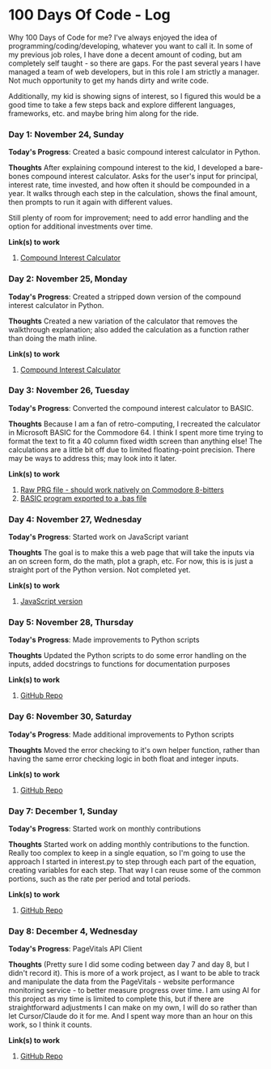 # 100 Days Of Code - Log

Why 100 Days of Code for me?
I've always enjoyed the idea of programming/coding/developing, whatever you want to call it. In some of my previous job roles, I have done a decent amount of coding, but am completely self taught - so there are gaps. For the past several years I have managed a team of web developers, but in this role I am strictly a manager. Not much opportunity to get my hands dirty and write code.  

Additionally, my kid is showing signs of interest, so I figured this would be a good time to take a few steps back and explore different languages, frameworks, etc. and maybe bring him along for the ride. 

### Day 1: November 24, Sunday

**Today's Progress**: Created a basic compound interest calculator in Python.

**Thoughts** After explaining compound interest to the kid, I developed a bare-bones compound interest calculator. Asks for the user's input for principal, interest rate, time invested, and how often it should be compounded in a year. It walks through each step in the calculation, shows the final amount, then prompts to run it again with different values. 

Still plenty of room for improvement; need to add error handling and the option for additional investments over time. 

**Link(s) to work**
1. [Compound Interest Calculator](https://github.com/lanedenson/compound-interest-calculator/blob/main/interest.py)

### Day 2: November 25, Monday

**Today's Progress**: Created a stripped down version of the compound interest calculator in Python.

**Thoughts** Created a new variation of the calculator that removes the walkthrough explanation; also added the calculation as a function rather than doing the math inline.

**Link(s) to work**
1. [Compound Interest Calculator](https://github.com/lanedenson/compound-interest-calculator/blob/main/interest-less-detail.py)

### Day 3: November 26, Tuesday

**Today's Progress**: Converted the compound interest calculator to BASIC. 

**Thoughts** Because I am a fan of retro-computing, I recreated the calculator in Microsoft BASIC for the Commodore 64. I think I spent more time trying to format the text to fit a 40 column fixed width screen than anything else! The calculations are a little bit off due to limited floating-point precision. There may be ways to address this; may look into it later.  

**Link(s) to work**
1. [Raw PRG file - should work natively on Commodore 8-bitters](https://github.com/lanedenson/compound-interest-calculator/blob/main/compoundinterest.prg)
2. [BASIC program exported to a .bas file](https://github.com/lanedenson/compound-interest-calculator/blob/main/compound-interest.bas)

### Day 4: November 27, Wednesday

**Today's Progress**: Started work on JavaScript variant

**Thoughts** The goal is to make this a web page that will take the inputs via an on screen form, do the math, plot a graph, etc. For now, this is is just a straight port of the Python version. Not completed yet.

**Link(s) to work**
1. [JavaScript version](https://github.com/lanedenson/compound-interest-calculator/blob/main/interest-less-detail.js)

### Day 5: November 28, Thursday

**Today's Progress**: Made improvements to Python scripts

**Thoughts** Updated the Python scripts to do some error handling on the inputs, added docstrings to functions for documentation purposes

**Link(s) to work**
1. [GitHub Repo](https://github.com/lanedenson/compound-interest-calculator)

### Day 6: November 30, Saturday

**Today's Progress**: Made additional improvements to Python scripts

**Thoughts** Moved the error checking to it's own helper function, rather than having the same error checking logic in both float and integer inputs.

**Link(s) to work**
1. [GitHub Repo](https://github.com/lanedenson/compound-interest-calculator)

### Day 7: December 1, Sunday

**Today's Progress**: Started work on monthly contributions

**Thoughts** Started work on adding monthly contributions to the function. Really too complex to keep in a single equation, so I'm going to use the approach I started in interest.py to step through each part of the equation, creating variables for each step. That way I can reuse some of the common portions, such as the rate per period and total periods.

**Link(s) to work**
1. [GitHub Repo](https://github.com/lanedenson/compound-interest-calculator)

### Day 8: December 4, Wednesday

**Today's Progress**: PageVitals API Client

**Thoughts** (Pretty sure I did some coding between day 7 and day 8, but I didn't record it). This is more of a work project, as I want to be able to track and manipulate the data from the PageVitals - website performance monitoring service - to better measure progress over time. I am using AI for this project as my time is limited to complete this, but if there are straightforward adjustments I can make on my own, I will do so rather than let Cursor/Claude do it for me. And I spent way more than an hour on this work, so I think it counts.

**Link(s) to work**
1. [GitHub Repo](https://github.com/lanedenson/pagevitals-api-client)
